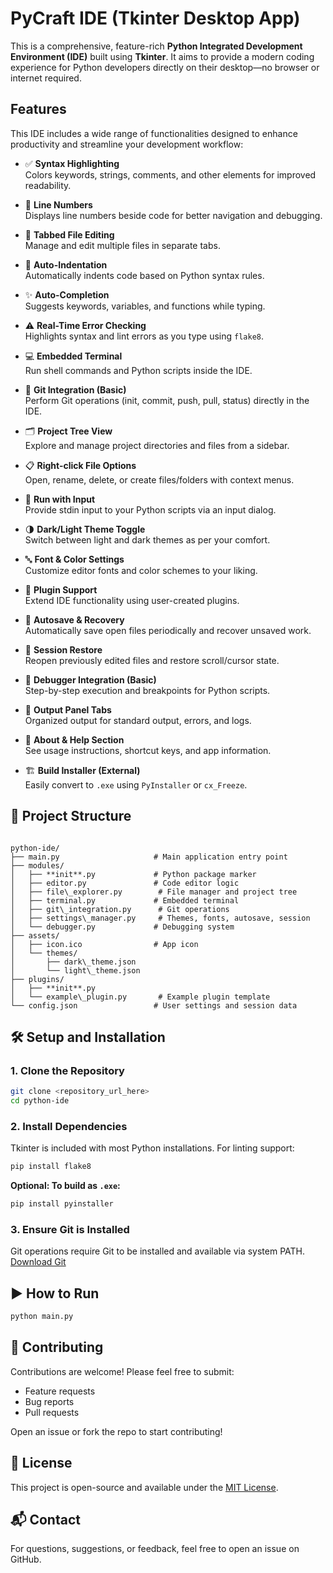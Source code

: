 
# PyCraft IDE (Tkinter Desktop App)

This is a comprehensive, feature-rich **Python Integrated Development Environment (IDE)** built using **Tkinter**. It aims to provide a modern coding experience for Python developers directly on their desktop—no browser or internet required.


## Features

This IDE includes a wide range of functionalities designed to enhance productivity and streamline your development workflow:

- ✅ **Syntax Highlighting**  
  Colors keywords, strings, comments, and other elements for improved readability.

- 🔢 **Line Numbers**  
  Displays line numbers beside code for better navigation and debugging.

- 📂 **Tabbed File Editing**  
  Manage and edit multiple files in separate tabs.

- 🧠 **Auto-Indentation**  
  Automatically indents code based on Python syntax rules.

- ✨ **Auto-Completion**  
  Suggests keywords, variables, and functions while typing.

- ⚠️ **Real-Time Error Checking**  
  Highlights syntax and lint errors as you type using `flake8`.

- 💻 **Embedded Terminal**  
  Run shell commands and Python scripts inside the IDE.

- 🔁 **Git Integration (Basic)**  
  Perform Git operations (init, commit, push, pull, status) directly in the IDE.

- 🗂️ **Project Tree View**  
  Explore and manage project directories and files from a sidebar.

- 📋 **Right-click File Options**  
  Open, rename, delete, or create files/folders with context menus.

- 🧪 **Run with Input**  
  Provide stdin input to your Python scripts via an input dialog.

- 🌗 **Dark/Light Theme Toggle**  
  Switch between light and dark themes as per your comfort.

- 🔤 **Font & Color Settings**  
  Customize editor fonts and color schemes to your liking.

- 🧩 **Plugin Support**  
  Extend IDE functionality using user-created plugins.

- 💾 **Autosave & Recovery**  
  Automatically save open files periodically and recover unsaved work.

- 💼 **Session Restore**  
  Reopen previously edited files and restore scroll/cursor state.

- 🐞 **Debugger Integration (Basic)**  
  Step-by-step execution and breakpoints for Python scripts.

- 📑 **Output Panel Tabs**  
  Organized output for standard output, errors, and logs.

- 📖 **About & Help Section**  
  See usage instructions, shortcut keys, and app information.

- 🏗️ **Build Installer (External)**  
  Easily convert to `.exe` using `PyInstaller` or `cx_Freeze`.


## 📁 Project Structure
```

python-ide/
├── main.py                     # Main application entry point
├── modules/
│   ├── **init**.py             # Python package marker
│   ├── editor.py               # Code editor logic
│   ├── file\_explorer.py        # File manager and project tree
│   ├── terminal.py             # Embedded terminal
│   ├── git\_integration.py      # Git operations
│   ├── settings\_manager.py     # Themes, fonts, autosave, session
│   └── debugger.py             # Debugging system
├── assets/
│   ├── icon.ico                # App icon
│   └── themes/
│       ├── dark\_theme.json
│       └── light\_theme.json
├── plugins/
│   ├── **init**.py
│   └── example\_plugin.py       # Example plugin template
└── config.json                 # User settings and session data

````


## 🛠️ Setup and Installation

### 1. Clone the Repository

```bash
git clone <repository_url_here>
cd python-ide
````

### 2. Install Dependencies

Tkinter is included with most Python installations. For linting support:

```bash
pip install flake8
```

**Optional: To build as `.exe`:**

```bash
pip install pyinstaller
```

### 3. Ensure Git is Installed

Git operations require Git to be installed and available via system PATH.
[Download Git](https://git-scm.com)


## ▶️ How to Run

```bash
python main.py
```


## 🤝 Contributing

Contributions are welcome!
Please feel free to submit:

* Feature requests
* Bug reports
* Pull requests

Open an issue or fork the repo to start contributing!


## 📄 License

This project is open-source and available under the [MIT License](LICENSE.md).


## 📬 Contact

For questions, suggestions, or feedback, feel free to open an issue on GitHub.


